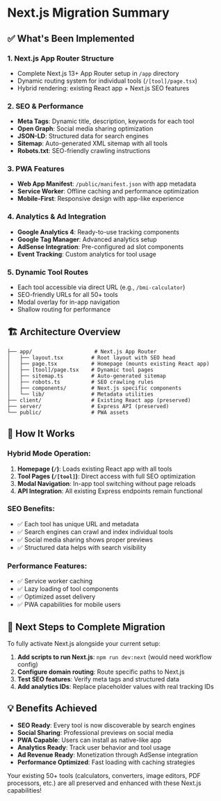 # Next.js Migration Summary

## ✅ What's Been Implemented

### 1. **Next.js App Router Structure**
- Complete Next.js 13+ App Router setup in `/app` directory
- Dynamic routing system for individual tools (`/[tool]/page.tsx`)
- Hybrid rendering: existing React app + Next.js SEO features

### 2. **SEO & Performance**
- **Meta Tags**: Dynamic title, description, keywords for each tool
- **Open Graph**: Social media sharing optimization
- **JSON-LD**: Structured data for search engines
- **Sitemap**: Auto-generated XML sitemap with all tools
- **Robots.txt**: SEO-friendly crawling instructions

### 3. **PWA Features**
- **Web App Manifest**: `/public/manifest.json` with app metadata
- **Service Worker**: Offline caching and performance optimization
- **Mobile-First**: Responsive design with app-like experience

### 4. **Analytics & Ad Integration**
- **Google Analytics 4**: Ready-to-use tracking components
- **Google Tag Manager**: Advanced analytics setup
- **AdSense Integration**: Pre-configured ad slot components
- **Event Tracking**: Custom analytics for tool usage

### 5. **Dynamic Tool Routes**
- Each tool accessible via direct URL (e.g., `/bmi-calculator`)
- SEO-friendly URLs for all 50+ tools
- Modal overlay for in-app navigation
- Shallow routing for performance

## 🏗️ Architecture Overview

```
├── app/                    # Next.js App Router
│   ├── layout.tsx         # Root layout with SEO head
│   ├── page.tsx           # Homepage (mounts existing React app)
│   ├── [tool]/page.tsx    # Dynamic tool pages
│   ├── sitemap.ts         # Auto-generated sitemap
│   ├── robots.ts          # SEO crawling rules
│   ├── components/        # Next.js specific components
│   └── lib/               # Metadata utilities
├── client/                # Existing React app (preserved)
├── server/                # Express API (preserved)
└── public/                # PWA assets
```

## 🔄 How It Works

### Hybrid Mode Operation:
1. **Homepage (`/`)**: Loads existing React app with all tools
2. **Tool Pages (`/[tool]`)**: Direct access with full SEO optimization
3. **Modal Navigation**: In-app tool switching without page reloads
4. **API Integration**: All existing Express endpoints remain functional

### SEO Benefits:
- ✅ Each tool has unique URL and metadata
- ✅ Search engines can crawl and index individual tools
- ✅ Social media sharing shows proper previews
- ✅ Structured data helps with search visibility

### Performance Features:
- ✅ Service worker caching
- ✅ Lazy loading of tool components
- ✅ Optimized asset delivery
- ✅ PWA capabilities for mobile users

## 🚀 Next Steps to Complete Migration

To fully activate Next.js alongside your current setup:

1. **Add scripts to run Next.js**: `npm run dev:next` (would need workflow config)
2. **Configure domain routing**: Route specific paths to Next.js
3. **Test SEO features**: Verify meta tags and structured data
4. **Add analytics IDs**: Replace placeholder values with real tracking IDs

## 💡 Benefits Achieved

- **SEO Ready**: Every tool is now discoverable by search engines
- **Social Sharing**: Professional previews on social media
- **PWA Capable**: Users can install as native-like app  
- **Analytics Ready**: Track user behavior and tool usage
- **Ad Revenue Ready**: Monetization through AdSense integration
- **Performance Optimized**: Fast loading with caching strategies

Your existing 50+ tools (calculators, converters, image editors, PDF processors, etc.) are all preserved and enhanced with these Next.js capabilities!